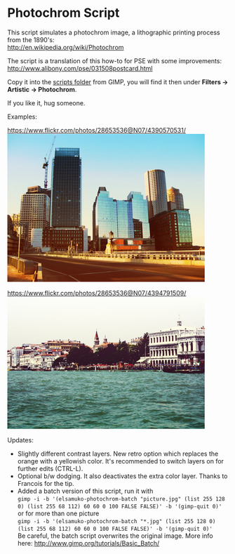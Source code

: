 # Photochrom Script

This script simulates a photochrom image, a lithographic printing process from the 1890's:  
http://en.wikipedia.org/wiki/Photochrom  

The script is a translation of this how-to for PSE with some improvements:  
http://www.alibony.com/pse/031508postcard.html

Copy it into the [scripts folder](https://docs.gimp.org/2.10/en/install-script-fu.html) from GIMP, you will find it then under **Filters → Artistic → Photochrom**.

If you like it, hug someone.

Examples:

https://www.flickr.com/photos/28653536@N07/4390570531/  
<img src="photochrom1.jpg" alt="Photochrom" width="450">

https://www.flickr.com/photos/28653536@N07/4394791509/  
<img src="photochrom2.jpg" alt="Venice Photochrom" width="450">

Updates:
* Slightly different contrast layers. New retro option which replaces the orange with a yellowish color. It's recommended to switch layers on for further edits (CTRL-L).
* Optional b/w dodging. It also deactivates the extra color layer. Thanks to Francois for the tip.
* Added a batch version of this script, run it with  
`gimp -i -b '(elsamuko-photochrom-batch "picture.jpg" (list 255 128 0) (list 255 68 112) 60 60 0 100 FALSE FALSE)' -b '(gimp-quit 0)'`  
or for more than one picture  
`gimp -i -b '(elsamuko-photochrom-batch "*.jpg" (list 255 128 0) (list 255 68 112) 60 60 0 100 FALSE FALSE)' -b '(gimp-quit 0)'`  
Be careful, the batch script overwrites the original image. More info here:
http://www.gimp.org/tutorials/Basic_Batch/
